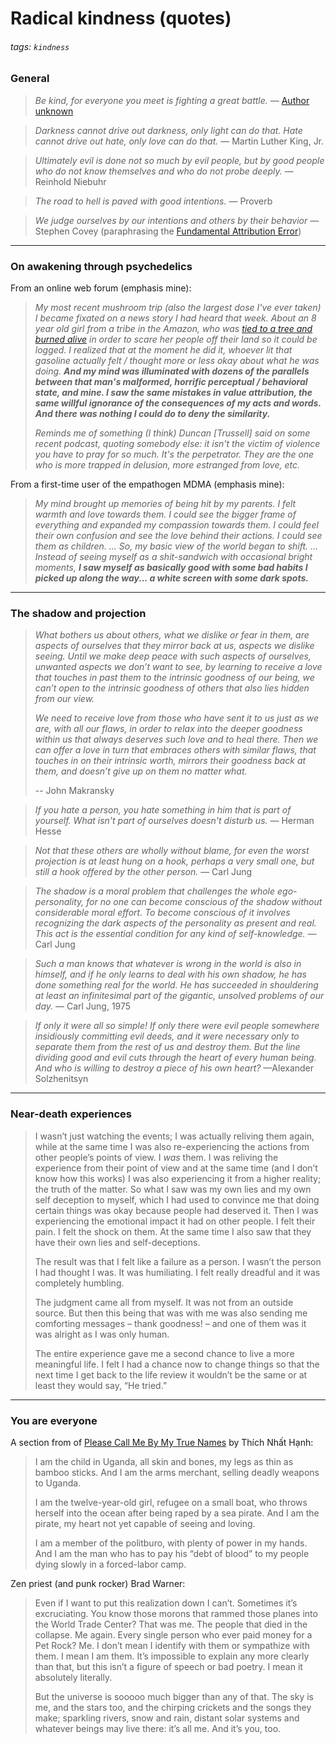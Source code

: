 # Radical kindness (quotes)

###### tags: `kindness`

### General

> *Be kind, for everyone you meet is fighting a great battle.* — [Author unknown](https://quoteinvestigator.com/2010/06/29/be-kind/)

> *Darkness cannot drive out darkness, only light can do that. Hate cannot drive out hate, only love can do that.* ― Martin Luther King, Jr.

> *Ultimately evil is done not so much by evil people, but by good people who do not know themselves and who do not probe deeply.* ― Reinhold Niebuhr

> *The road to hell is paved with good intentions.* — Proverb

> *We judge ourselves by our intentions and others by their behavior* — Stephen Covey (paraphrasing the [Fundamental Attribution Error](https://en.wikipedia.org/wiki/Fundamental_attribution_error))

---

### On awakening through psychedelics

From an online web forum (emphasis mine):

> *My most recent mushroom trip (also the largest dose I've ever taken) I became fixated on a news story I had heard that week. About an 8 year old girl from a tribe in the Amazon, who was [tied to a tree and burned alive](https://www.survivalinternational.org/news/8033) in order to scare her people off their land so it could be logged. I realized that at the moment he did it, whoever lit that gasoline actually felt / thought more or less okay about what he was doing. **And my mind was illuminated with dozens of the parallels between that man's malformed, horrific perceptual / behavioral state, and mine. I saw the same mistakes in value attribution, the same willful ignorance of the consequences of my acts and words. And there was nothing I could do to deny the similarity.***
> 
> *Reminds me of something (I think) Duncan [Trussell] said on some recent podcast, quoting somebody else: it isn't the victim of violence you have to pray for so much. It's the perpetrator. They are the one who is more trapped in delusion, more estranged from love, etc.*

From a first-time user of the empathogen MDMA (emphasis mine):

> *My mind brought up memories of being hit by my parents. I felt warmth and love towards them. I could see the bigger frame of everything and expanded my compassion towards them. I could feel their own confusion and see the love behind their actions. I could see them as children. … So, my basic view of the world began to shift. … Instead of seeing myself as a shit-sandwich with occasional bright moments, **I saw myself as basically good with some bad habits I picked up along the way... a white screen with some dark spots.***

---

### The shadow and projection

> *What bothers us about others, what we dislike or fear in them, are aspects of ourselves that they mirror back at us, aspects we dislike seeing. Until we make deep peace with such aspects of ourselves, unwanted aspects we don’t want to see, by learning to receive a love that touches in past them to the intrinsic goodness of our being, we can’t open to the intrinsic goodness of others that also lies hidden from our view.*
>
> *We need to receive love from those who have sent it to us just as we are, with all our flaws, in order to relax into the deeper goodness within us that always deserves such love and to heal there. Then we can offer a love in turn that embraces others with similar flaws, that touches in on their intrinsic worth, mirrors their goodness back at them, and doesn’t give up on them no matter what.*
> 
> -- John Makransky

> *If you hate a person, you hate something in him that is part of yourself. What isn't part of ourselves doesn't disturb us.* — Herman Hesse

> *Not that these others are wholly without blame, for even the worst projection is at least hung on a hook, perhaps a very small one, but still a hook offered by the other person.* — Carl Jung

> *The shadow is a moral problem that challenges the whole ego-personality, for no one can become conscious of the shadow without considerable moral effort. To become conscious of it involves recognizing the dark aspects of the personality as present and real. This act is the essential condition for any kind of self-knowledge.* — Carl Jung

> *Such a man knows that whatever is wrong in the world is also in himself, and if he only learns to deal with his own shadow, he has done something real for the world. He has succeeded in shouldering at least an infinitesimal part of the gigantic, unsolved problems of our day.* — Carl Jung, 1975


> _If only it were all so simple! If only there were evil people somewhere insidiously committing evil deeds, and it were necessary only to separate them from the rest of us and destroy them. But the line dividing good and evil cuts through the heart of every human being. And who is willing to destroy a piece of his own heart?_ —Alexander Solzhenitsyn

---

### Near-death experiences

> I wasn’t just watching the events; I was actually reliving them again, while at the same time I was also re-experiencing the actions from other people’s points of view. I _was_ them. I was reliving the experience from their point of view and at the same time (and I don’t know how this works) I was also experiencing it from a higher reality; the truth of the matter. So what I saw was my own lies and my own self deception to myself, which I had used to convince me that doing certain things was okay because people had deserved it. Then I was experiencing the emotional impact it had on other people. I felt their pain. I felt the shock on them. At the same time I also saw that they have their own lies and self-deceptions.
>
> The result was that I felt like a failure as a person. I wasn’t the person I had thought I was. It was humiliating. I felt really dreadful and it was completely humbling.
>
> The judgment came all from myself. It was not from an outside source. But then this being that was with me was also sending me comforting messages – thank goodness! – and one of them was it was alright as I was only human.
>
> The entire experience gave me a second chance to live a more meaningful life. I felt I had a chance now to change things so that the next time I get back to the life review it wouldn’t be the same or at least they would say, “He tried.”

---

### You are everyone

A section from of [Please Call Me By My True Names](https://plumvillage.org/articles/please-call-me-by-my-true-names-song-poem/) by Thích Nhất Hạnh:

> I am the child in Uganda, all skin and bones, 
> my legs as thin as bamboo sticks.
> And I am the arms merchant, 
> selling deadly weapons to Uganda.
>
> I am the twelve-year-old girl, 
> refugee on a small boat, 
> who throws herself into the ocean 
> after being raped by a sea pirate.
> And I am the pirate, 
> my heart not yet capable 
> of seeing and loving.
>
> I am a member of the politburo, 
> with plenty of power in my hands.
> And I am the man who has to pay 
> his “debt of blood” to my people 
> dying slowly in a forced-labor camp.

Zen priest (and punk rocker) Brad Warner:

> Even if I want to put this realization down I can’t. Sometimes it’s excruciating. You know those morons that rammed those planes into the World Trade Center? That was me. The people that died in the collapse. Me again. Every single person who ever paid money for a Pet Rock? Me. I don’t mean I identify with them or sympathize with them. I mean I am them. It’s impossible to explain any more clearly than that, but this isn’t a figure of speech or bad poetry. I mean it absolutely literally.
>
> But the universe is sooooo much bigger than any of that. The sky is me, and the stars too, and the chirping crickets and the songs they make; sparkling rivers, snow and rain, distant solar systems and whatever beings may live there: it’s all me. And it’s you, too.
